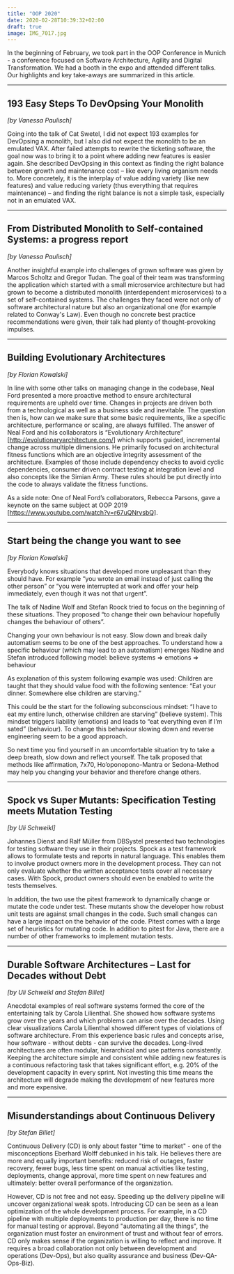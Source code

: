```yaml
---
title: "OOP 2020"
date: 2020-02-28T10:39:32+02:00
draft: true
image: IMG_7017.jpg
---
```


In the beginning of February, we took part in the OOP Conference in Munich - a conference focused on Software Architecture, Agility and Digital Transformation. We had a booth in the expo and attended different talks. Our highlights and key take-aways are summarized in this article.

---

## 193 Easy Steps To DevOpsing Your Monolith
*[by Vanessa Paulisch]*

Going into the talk of Cat Swetel, I did not expect 193 examples for DevOpsing a monolith, but I also did not expect the monolith to be an emulated VAX. After failed attempts to rewrite the ticketing software, the goal now was to bring it to a point where adding new features is easier again. She described DevOpsing in this context as finding the right balance between growth and maintenance cost – like every living organism needs to. More concretely, it is the interplay of value adding variety (like new features) and value reducing variety (thus everything that requires maintenance) – and finding the right balance is not a simple task, especially not in an emulated VAX.

---

## From Distributed Monolith to Self-contained Systems: a progress report
*[by Vanessa Paulisch]*

Another insightful example into challenges of grown software was given by Marcos Scholtz and Gregor Tudan. The goal of their team was transforming the application which started with a small microservice architecture but had grown to become a distributed monolith (interdependent microservices) to a set of self-contained systems. The challenges they faced were not only of software architectural nature but also an organizational one (for example related to Conway's Law). Even though no concrete best practice recommendations were given, their talk had plenty of thought-provoking impulses.

---

## Building Evolutionary Architectures
*[by Florian Kowalski]*

In line with some other talks on managing change in the codebase, Neal Ford presented a more proactive method to ensure architectural requirements are upheld over time. Changes in projects are driven both from a technological as well as a business side and inevitable. The question then is, how can we make sure that some basic requirements, like a specific architecture, performance or scaling, are always fulfilled. The answer of Neal Ford and his collaborators is “Evolutionary Architecture” [http://evolutionaryarchitecture.com/] which supports guided, incremental change across multiple dimensions. He primarily focused on architectural fitness functions which are an objective integrity assessment of the architecture. Examples of those include dependency checks to avoid cyclic dependencies, consumer driven contract testing at integration level and also concepts like the Simian Army. These rules should be put directly into the code to always validate the fitness functions.

As a side note: One of Neal Ford’s collaborators, Rebecca Parsons, gave a keynote on the same subject at OOP 2019 [https://www.youtube.com/watch?v=r67uQNrvsbQ].

---

## Start being the change you want to see
*[by Florian Kowalski]*

Everybody knows situations that developed more unpleasant than they should have. For example “you wrote an email instead of just calling the other person” or “you were interrupted at work and offer your help immediately, even though it was not that urgent”.

The talk of Nadine Wolf and Stefan Roock tried to focus on the beginning of these situations. They proposed “to change their own behaviour hopefully changes the behaviour of others”.

Changing your own behaviour is not easy. Slow down and break daily automatism seems to be one of the best approaches. To understand how a specific behaviour (which may lead to an automatism) emerges Nadine and Stefan introduced following model: believe systems => emotions => behaviour

As explanation of this system following example was used: Children are taught that they should value food with the following sentence: “Eat your dinner. Somewhere else children are starving.”

This could be the start for the following subconscious mindset: “I have to eat my entire lunch, otherwise children are starving” (believe system). This mindset triggers liability (emotions) and leads to “eat everything even if I’m sated” (behaviour). To change this behaviour slowing down and reverse engineering seem to be a good approach.

So next time you find yourself in an uncomfortable situation try to take a deep breath, slow down and reflect yourself. The talk proposed that methods like affirmation, 7x70, Ho’oponopono-Mantra or Sedona-Method may help you changing your behavior and therefore change others.

---

## Spock vs Super Mutants: Specification Testing meets Mutation Testing
*[by Uli Schweikl]*

Johannes Dienst and Ralf Müller from DBSystel presented two technologies for testing software they use in their projects. Spock as a test framework allows to formulate tests and reports in natural language. This enables them to involve product owners more in the development process. They can not only evaluate whether the written acceptance tests cover all necessary cases. With Spock, product owners should even be enabled to write the tests themselves.

In addition, the two use the pitest framework to dynamically change or mutate the code under test. These mutants show the developer how robust unit tests are against small changes in the code. Such small changes can have a large impact on the behavior of the code. Pitest comes with a large set of heuristics for mutating code. In addition to pitest for Java, there are a number of other frameworks to implement mutation tests.

---

## Durable Software Architectures – Last for Decades without Debt
*[by Uli Schweikl and Stefan Billet]*

Anecdotal examples of real software systems formed the core of the entertaining talk by Carola Lilienthal. She showed how software systems grow over the years and which problems can arise over the decades. Using clear visualizations Carola Lilienthal showed different types of violations of software architecture. From this experience basic rules and concepts arise, how software - without debts - can survive the decades. Long-lived architectures are often modular, hierarchical and use patterns consistently. Keeping the architecture simple and consistent while adding new features is a continuous refactoring task that takes significant effort, e.g. 20% of the development capacity in every sprint. Not investing this time means the architecture will degrade making the development of new features more and more expensive.

---

## Misunderstandings about Continuous Delivery
*[by Stefan Billet]*

Continuous Delivery (CD) is only about faster "time to market" - one of the misconceptions Eberhard Wolff debunked in his talk. He believes there are more and equally important benefits: reduced risk of outages, faster recovery, fewer bugs, less time spent on manual activities like testing, deployments, change approval, more time spent on new features and ultimately: better overall performance of the organization.

However, CD is not free and not easy. Speeding up the delivery pipeline will uncover organizational weak spots. Introducing CD can be seen as a lean optimization of the whole development process. For example, in a CD pipeline with multiple deployments to production per day, there is no time for manual testing or approval. Beyond "automating all the things", the organization must foster an environment of trust and without fear of errors. CD only makes sense if the organization is willing to reflect and improve. It requires a broad collaboration not only between development and operations (Dev-Ops), but also quality assurance and business (Dev-QA-Ops-Biz).

